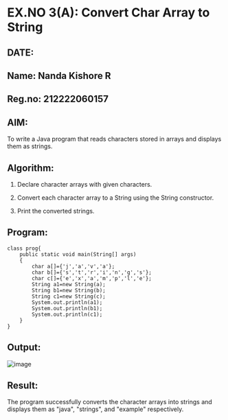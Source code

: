 # EX.NO 3(A): Convert Char Array to String

## DATE:
## Name: Nanda Kishore R
## Reg.no: 212222060157

## AIM:
To write a Java program that reads characters stored in arrays and displays them as strings.

## Algorithm:

1. Declare character arrays with given characters.

2. Convert each character array to a String using the String constructor.

3. Print the converted strings.

## Program:

```
class prog{
    public static void main(String[] args)
    {
        char a[]={'j','a','v','a'};
        char b[]={'s','t','r','i','n','g','s'};
        char c[]={'e','x','a','m','p','l','e'};
        String a1=new String(a);
        String b1=new String(b);
        String c1=new String(c);
        System.out.println(a1);
        System.out.println(b1);
        System.out.println(c1);
    }
}
```

## Output:
![image](https://github.com/user-attachments/assets/f706f220-cba3-4df8-90bb-72e6601f0ffd)


## Result:
The program successfully converts the character arrays into strings and displays them as "java", "strings", and "example" respectively.
